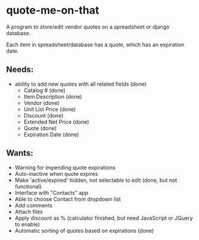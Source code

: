 quote-me-on-that
================

A program to store/edit vendor quotes on a spreadsheet or django database.

Each item in spreadsheet/database has a quote, which has an expiration date.

Needs:
------
* ability to add new quotes with all related fields (done)
  * Catalog # (done)
  * Item Description (done)
  * Vendor (done)
  * Unit List Price (done)
  * Discount (done)
  * Extended Net Price (done)
  * Quote (done)
  * Expiration Date (done)


Wants:
------
* Warning for impending quote expirations
* Auto-inactive when quote expires
 * Make 'active/expired' hidden, not selectable to edit (done, but not functional)
* Interface with "Contacts" app
 * Able to choose Contact from dropdown list
* Add comments
* Attach files
* Apply discount as % (calculator finished, but need JavaScript or JQuery to enable)
* Automatic sorting of quotes based on expirations (done)
